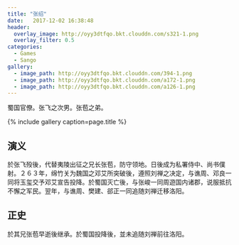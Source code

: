 ```yaml
---
title: "张绍"
date:   2017-12-02 16:38:48
header:
  overlay_image: http://oyy3dtfqo.bkt.clouddn.com/s321-1.png
  overlay_filter: 0.5
categories:
  - Games
  - Sango
gallery:
  - image_path: http://oyy3dtfqo.bkt.clouddn.com/394-1.png
  - image_path: http://oyy3dtfqo.bkt.clouddn.com/a172-1.png
  - image_path: http://oyy3dtfqo.bkt.clouddn.com/a126-1.png
---
```


蜀国官僚。张飞之次男。张苞之弟。

{% include gallery caption=page.title %}

## 演义

於张飞殁後，代替夷陵出征之兄长张苞，防守领地。日後成为私署侍中、尚书僕射。２６３年，绵竹关为魏国之邓艾所突破後，遵照刘禅之决定，与谯周、邓良一同将玉玺交予邓艾宣告投降。於蜀国灭亡後，与张峻一同周遊国内诸郡，说服抵抗不懈之军民。翌年，与谯周、樊建、郤正一同追随刘禅迁移洛阳。

## 正史

於其兄张苞早逝後继承。於蜀国投降後，並未追随刘禅前往洛阳。